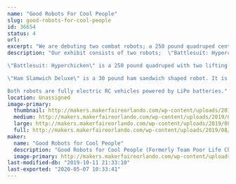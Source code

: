 ```yaml
---
name: "Good Robots For Cool People"
slug: good-robots-for-cool-people
id: 36654
status: 4
url: 
excerpt: "We are debuting two combat robots; a 250 pound quadruped centaur robot named \"Battlesuit: Hyperchicken\" and a 30 pound sandwich robot named \"Ham Slamwich Deluxe\"! Both robots are fighting in Robot Ruckus!"
description: "Our exhibit consists of two robots;  \"Battlesuit: Hyperchicken\" and \"Ham Slamwich Deluxe\".

\"Battlesuit: Hyperchicken\" is a 250 pound quadruped with two lifting arms piloted by a rubber chicken. The robot is meant to resemble the 'power loader' from 'Aliens II' albeit driven by a chicken. It will be approximately a 36\" cube in volume (foot tip to foot tip) when completed. Legs are driven by twisted string actuators connected to brushless motors from electric skateboards. Each leg has 3 degrees of freedom and the arms have two a piece. It is controlled by a custom Cortex M4 board and kinematics firmware. Each motor controller connects to an encoder to provide feed back. 

\"Ham Slamwich Deluxe\" is a 30 pound ham sandwich shaped robot. It is an aluminum version of the original \"Ham Slamwich\". The original has fought in Atlanta during DragonCon but is not suited for the event at Orlando Maker Faire due to it being a tad delicate. The original sandwich is driven by two electric brushless motors and a hacked belt sander. It's primary purpose is to deliver sandwiches. The deluxe features a rotating bit of cheese that acts as a ring spinner. 

Both robots are fully electric RC vehicles powered by LiPo batteries."
location: Unassigned
image-primary:
  thumbnail: http://makers.makerfaireorlando.com/wp-content/uploads/2019/08/IMG_6642-150x150.jpg
  medium: http://makers.makerfaireorlando.com/wp-content/uploads/2019/08/IMG_6642-300x225.jpg
  large: http://makers.makerfaireorlando.com/wp-content/uploads/2019/08/IMG_6642-1024x768.jpg
  full: http://makers.makerfaireorlando.com/wp-content/uploads/2019/08/IMG_6642.jpg
maker:
  name: "Good Robots for Cool People"
  description: "Good Robots for Cool People (Formerly Team Poor Life Choices) has competed in various robot competitions since 2001. Most recently we went on Battlebots with \"Battle Royale With Cheese\" a 250 cheese burger! We have two new robots we are bringing to Orlando to compete in Robot Ruckus! "
  image-primary: http://makers.makerfaireorlando.com/wp-content/uploads/2019/08/31886606_628554060838846_2143054192393060352_n.jpg
last-modified-db: "2019-10-11 21:33:10"
last-exported: "2020-05-07 10:33:41"
---
```

